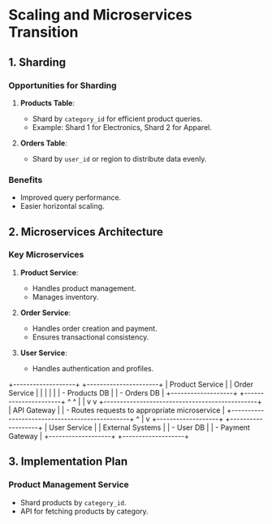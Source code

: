 # Scaling and Microservices Transition

## 1. Sharding

### Opportunities for Sharding
1. **Products Table**:
   - Shard by `category_id` for efficient product queries.
   - Example: Shard 1 for Electronics, Shard 2 for Apparel.

2. **Orders Table**:
   - Shard by `user_id` or region to distribute data evenly.

### Benefits
- Improved query performance.
- Easier horizontal scaling.

## 2. Microservices Architecture

### Key Microservices
1. **Product Service**:
   - Handles product management.
   - Manages inventory.

2. **Order Service**:
   - Handles order creation and payment.
   - Ensures transactional consistency.

3. **User Service**:
   - Handles authentication and profiles.

+-------------------+         +----------------------+
| Product Service   |         | Order Service        |
|                   |         |                      |
| - Products DB     |         | - Orders DB          |
+-------------------+         +----------------------+
         ^                              ^
         |                              |
         v                              v
+-----------------------------------------------+
|                 API Gateway                   |
| - Routes requests to appropriate microservice |
+-----------------------------------------------+
         ^
         |
         v
+-------------------+          +-------------------+
|    User Service   |          | External Systems  |
| - User DB         |          | - Payment Gateway |
+-------------------+          +-------------------+


## 3. Implementation Plan

### Product Management Service
- Shard products by `category_id`.
- API for fetching products by category.

